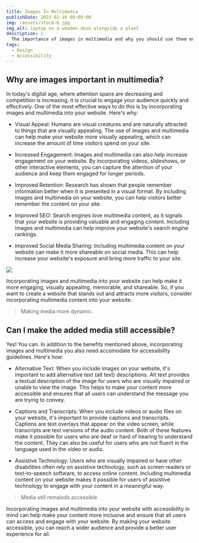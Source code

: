 ```yaml
---
title: Images In Multimedia
publishDate: 2023-02-16 00:00:00
img: /assets/stock-6.jpg
img_alt: laptop on a wooden desk alongside a plant
description: |
  The importance of images in multimedia and why you should use them on your webpages.
tags:
  - Design
  - Accessibility
---
```


## Why are images important in multimedia?

In today's digital age, where attention spans are decreasing and competition is increasing, it is crucial to engage your audience quickly and effectively. One of the most effective ways to do this is by incorporating images and multimedia into your website. Here's why:

- Visual Appeal: Humans are visual creatures and are naturally attracted to things that are visually appealing. The use of images and multimedia can help make your website more visually appealing, which can increase the amount of time visitors spend on your site.

- Increased Engagement: Images and multimedia can also help increase engagement on your website. By incorporating videos, slideshows, or other interactive elements, you can capture the attention of your audience and keep them engaged for longer periods.

- Improved Retention: Research has shown that people remember information better when it is presented in a visual format. By including images and multimedia on your website, you can help visitors better remember the content on your site.

- Improved SEO: Search engines love multimedia content, as it signals that your website is providing valuable and engaging content. Including images and multimedia can help improve your website's search engine rankings.

- Improved Social Media Sharing: Including multimedia content on your website can make it more shareable on social media. This can help increase your website's exposure and bring more traffic to your site.

<img src="https://images.unsplash.com/photo-1527689368864-3a821dbccc34?ixlib=rb-4.0.3&ixid=MnwxMjA3fDB8MHxwaG90by1wYWdlfHx8fGVufDB8fHx8&auto=format&fit=crop&w=1470&q=80">

Incorporating images and multimedia into your website can help make it more engaging, visually appealing, memorable, and shareable. So, if you want to create a website that stands out and attracts more visitors, consider incorporating multimedia content into your website.


> Making media more dynamic.

## Can I make the added media still accessible?

Yes! You can. In addition to the benefits mentioned above, incorporating images and multimedia you also need accomodate for accessibility guidelines. Here's how:

- Alternative Text: When you include images on your website, it's important to add alternative text (alt text) descriptions. Alt text provides a textual description of the image for users who are visually impaired or unable to view the image. This helps to make your content more accessible and ensures that all users can understand the message you are trying to convey.

- Captions and Transcripts: When you include videos or audio files on your website, it's important to provide captions and transcripts. Captions are text overlays that appear on the video screen, while transcripts are text versions of the audio content. Both of these features make it possible for users who are deaf or hard of hearing to understand the content. They can also be useful for users who are not fluent in the language used in the video or audio.

- Assistive Technology: Users who are visually impaired or have other disabilities often rely on assistive technology, such as screen readers or text-to-speech software, to access online content. Including multimedia content on your website makes it possible for users of assistive technology to engage with your content in a meaningful way.

> Media still remainds accessible

Incorporating images and multimedia into your website with accessibility in mind can help make your content more inclusive and ensure that all users can access and engage with your website. By making your website accessible, you can reach a wider audience and provide a better user experience for all.